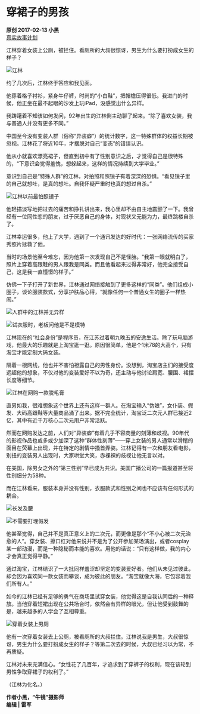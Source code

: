 # 穿裙子的男孩

**原创 2017-02-13 小黑**  
[真实故事计划](https://mp.weixin.qq.com/s?__biz=MzIwNzM2MjA4OA==&mid=2247484774&idx=1&sn=ffa1f2c78a9da8e88cc24217f97342c5&chksm=9712c421a0654d37dd78b5e8b6ae500cf5aa313a7a42286162ed070b1c6a57114054005d5b83&scene=0&key=e79f30ad82098b759fa3ed16cacb6922a765395a752d2353d55d6d1357630c7515853c170855a6b6d674b0b4b1bfc3d6dcb36898a154533aec2f43441741515d9af2b2321d9afdc9032d65083e5e766d&ascene=7&uin=MjEyNjMzMzUyMQ%3D%3D&devicetype=iOS10.2.1&version=16050424&nettype=WIFI&abtest_cookie=AQABAAgAAQBGhh4AAAA%3D&fontScale=100&pass_ticket=NxzLc9jpd1b6IVF1rTquXrFPTA4RDSTSg4a5VbgvuTrl9X7%2BPgPOsVwUibh0YbFE&wx_header=1)

江林穿着女装上公厕，被拦住。看厕所的大叔很惊讶，男生为什么要打扮成女生的样子？

![江林](http://mmbiz.qpic.cn/mmbiz_png/SJxFylPllWzlCLfX2sKUDcpKibGdAuyeRraPqwicQn66tUUhxjptMMQaKyOibhSG61rrV8CXyS3edXICibPicGgiaT3A/640?wx_fmt=png&wxfrom=5&wx_lazy=1)

约了几次后，江林终于答应和我见面。

他穿着格子衬衫，紧身牛仔裤，时尚的“小白鞋”，把帽檐压得很低。我进门的时候，他正坐在最不起眼的沙发上玩iPad，没感觉出什么异样。

我踌躇着不知该如何发问，92年出生的江林倒主动聊了起来。“除了喜欢女装，我与普通人并没有更多不同。”

中国至今没有变装人群（俗称“异装癖”）的统计数字，这一特殊群体的权益长期被忽视。江林花了将近10年，才摆脱对自己“变态”的错误认识。

他从小就喜欢漂亮裙子，但直到初中有了性别意识之后，才觉得自己是很特殊的，“下意识会觉得羞愧，想躲起来，这样的情况持续到大学毕业。”

意识到自己是“特殊人群”的江林，对拍照和照镜子有着深深的恐惧。“看见镜子里的自己就想吐，是真的想吐。自我怀疑严重时也真的想过自杀。”

![江林以前最怕照镜子](http://mmbiz.qpic.cn/mmbiz_jpg/SJxFylPllWzlCLfX2sKUDcpKibGdAuyeRoAPZCtXjnpF6DGp8pEuJwD4hlnHibYhjlU4yQNaBqndibMdzE2iaDnZow/640?wx_fmt=jpeg&wxfrom=5&wx_lazy=1)

他轻描淡写地把过去的痛苦和挣扎讲出来，我心里却不由自主地震颤了一下。我曾经有一位同性恋的朋友，过于厌恶自己的身体，对现状又无能为力，最终跳楼自杀了。

江林幸运很多，他上了大学，遇到了一个通讯发达的好时代：一张网络流传的买家秀照片拯救了他。

当时的场景他至今难忘，因为他第一次发现自己不是怪胎。“我第一眼就明白了，照片上穿着高跟鞋的男人跟我是同类。而且他看起来过得非常好，他完全接受自己，这是我一直憧憬的样子。”

仿佛一下子打开了新世界，江林通过网络接触到了更多这样的“同类”。他们组成小圈子，谈论服装款式，分享护肤品心得，“就像任何一个普通女生的圈子一样热闹。”

![人群中的江林并无异样](http://mmbiz.qpic.cn/mmbiz_png/SJxFylPllWzlCLfX2sKUDcpKibGdAuyeR6libTopMsjDAyv8fcWXUlxic4QkxJ7gnj5oev0tTXkyGu15UbOyXPM2A/640?wx_fmt=png&wxfrom=5&wx_lazy=1)

![试衣服时，老板问他是不是模特](http://mmbiz.qpic.cn/mmbiz_png/SJxFylPllWzlCLfX2sKUDcpKibGdAuyeRLxCmJhPAkvrGPzVx0XTLdibXF2XUX0ZpEVONcM13aZ9lNeAxXGLJODQ/640?wx_fmt=png&wxfrom=5&wx_lazy=1)

江林现在的“社会身份”是程序员，在江苏过着朝九晚五的安逸生活。除了玩电脑游戏，他最大的乐趣就是上淘宝逛一逛。原因很简单，他是个1米78的大高个，只有淘宝才能定制大码女装。

隔着一根网线，他也并不害怕袒露自己的男性身份。没想到，淘宝店主们的接受度远超他的想象，不仅对他的变装爱好不以为奇，还主动与他讨论肩宽、腰围、裙摆长度等细节。

![江林在网购一款脱毛膏](http://mmbiz.qpic.cn/mmbiz_png/SJxFylPllWzlCLfX2sKUDcpKibGdAuyeR8WyMay55QJianE2xOcZH8iaLZgOqibwMB6aWic4T2wD9PgQicDXibN61OyEg/640?wx_fmt=png&wxfrom=5&wx_lazy=1)

直男如我，很难想象这个世界上还有这样一群人。在淘宝输入“伪娘”，女仆装、假发、大码高跟鞋等大量商品涌了出来。据不完全统计，淘宝泛二次元人群已接近2亿，其中有近千万核心二次元用户非常活跃。

然而在网购发达之前，人们对“异装癖”有着几乎不容商量的刻薄和歧视。90年代的影视作品也或多或少加深了这种“群体性刻薄”——穿上女装的男人通常以滑稽的面目在荧幕上出现，并在特定的剧情中搔首弄姿。江林记得有一次和朋友看电影，别扭的变装男人出现时，大家哄堂大笑，赤裸裸的歧视让他无言以对。

在美国，除男女之外的“第三性别”早已成为共识。美国广播公司的一篇报道甚至将性别细分为58种。

而在江林看来，服装本身并没有性别，衣服款式和性别之间也不应该有任何形式的耦合。

![长发及腰](http://mmbiz.qpic.cn/mmbiz_png/SJxFylPllWzlCLfX2sKUDcpKibGdAuyeRecotNkRia2iapGyyd34ma8anjzKdAQlsnX8S9khjrAibLrgjPuicXeeYkg/640?wx_fmt=png&wxfrom=5&wx_lazy=1)

![不需要打理假发](http://mmbiz.qpic.cn/mmbiz_png/SJxFylPllWzlCLfX2sKUDcpKibGdAuyeRUlfVtF29pZ1XKeXyBNf2XEZxxjVvQ87FfIo6nRw5M7dibrpqVzs7QoA/640?wx_fmt=png&wxfrom=5&wx_lazy=1)

他甚至觉得，自己并不是真正意义上的二次元，而更像是那个“不小心被二次元治愈的人”。穿女装、擦口红对他来说并不是为了公开参加某场演出，或者cosplay某一部动漫，而是一种隐秘而本能的喜欢。用他的话说：“只有这样做，我的内心才会真正觉得平静。”

通过淘宝，江林结识了一大批同样羞涩却坚定的变装爱好者。他们从未见过彼此，却会因为喜欢同一款女装而攀谈，成为彼此的朋友。“淘宝就像大海，它包容着我们所有人。”

如今的江林已经有足够的勇气在商场里试穿女装，他觉得这是自我认同后的一种释放。当他穿着短裙出现在公共场合时，依然会有异样的眼光，但让他受到鼓舞的是，越来越多的人学会了互相尊重。

![穿着女装上男厕](http://mmbiz.qpic.cn/mmbiz_jpg/SJxFylPllWzlCLfX2sKUDcpKibGdAuyeRWz90hRLEMBYJLqzUT0HnUcaz5Jric7ibQicmcibY2q5O9uz3B7p5D3QUjA/640?wx_fmt=jpeg&wxfrom=5&wx_lazy=1)

他有一次穿着女装去上公厕，被看厕所的大叔拦住。江林说我是男生，大叔很惊讶，男生为什么要打扮成女生的样子？等第二次去的时候，大叔已经习以为常，不再质疑。

江林对未来充满信心。“女性花了几百年，才追求到了穿裤子的权利，现在该轮到男性争取穿裙子的权利了。”

（江林为化名。）

**作者小黑，“牛镜”摄影师**  
**编辑 | 雷军**